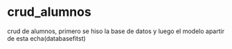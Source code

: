 # crud_alumnos
crud de alumnos, primero se hiso la base de datos y luego el modelo apartir de esta echa(databasefitst) 
